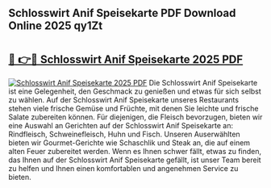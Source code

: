 ## Schlosswirt Anif Speisekarte PDF Download Online 2025 qy1Zt

# <h2><a href="http://gcdtiz.nevu.top/?p=Schlosswirt+Anif+Speisekarte">🔗 👉🔴 Schlosswirt Anif Speisekarte 2025 PDF</a></h2>

[![Schlosswirt Anif Speisekarte 2025 PDF](https://i.imgur.com/dBaPXMq.png)](http://gcdtiz.nevu.top/?p=Schlosswirt+Anif+Speisekarte)
Die Schlosswirt Anif Speisekarte ist eine Gelegenheit, den Geschmack zu genießen und etwas für sich selbst zu wählen. Auf der Schlosswirt Anif Speisekarte unseres Restaurants stehen viele frische Gemüse und Früchte, mit denen Sie leichte und frische Salate zubereiten können. Für diejenigen, die Fleisch bevorzugen, bieten wir eine Auswahl an Gerichten auf der Schlosswirt Anif Speisekarte an: Rindfleisch, Schweinefleisch, Huhn und Fisch. Unseren Auserwählten bieten wir Gourmet-Gerichte wie Schaschlik und Steak an, die auf einem alten Feuer zubereitet werden. Wenn es Ihnen schwer fällt, etwas zu finden, das Ihnen auf der Schlosswirt Anif Speisekarte gefällt, ist unser Team bereit zu helfen und Ihnen einen komfortablen und angenehmen Service zu bieten.
